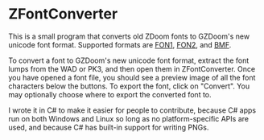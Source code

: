 # ZFontConverter

This is a small program that converts old ZDoom fonts to GZDoom's new unicode font format. Supported formats are [FON1](https://zdoom.org/wiki/FON1), [FON2](https://zdoom.org/wiki/FON2), and [BMF](https://bmf.php5.cz).

To convert a font to GZDoom's new unicode font format, extract the font lumps from the WAD or PK3, and then open them in ZFontConverter. Once you have opened a font file, you should see a preview image of all the font characters below the buttons. To export the font, click on "Convert". You may optionally choose where to export the converted font to.

I wrote it in C# to make it easier for people to contribute, because C# apps run on both Windows and Linux so long as no platform-specific APIs are used, and because C# has built-in support for writing PNGs.
